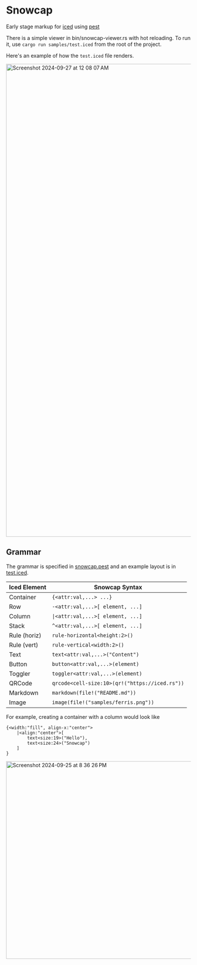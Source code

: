 # Snowcap

Early stage markup for [iced](https://iced.rs) using [pest](https://pest.rs)

There is a simple viewer in bin/snowcap-viewer.rs with hot reloading.
To run it, use `cargo run samples/test.iced` from the root of the project.

Here's an example of how the `test.iced` file renders.

<img width="1285" alt="Screenshot 2024-09-27 at 12 08 07 AM" src="https://github.com/user-attachments/assets/b751943f-e08a-4634-8223-49cf222f2772">

## Grammar

The grammar is specified in [snowcap.pest](src/snowcap.pest) and  an example layout is in [test.iced](samples/test.iced).


|Iced Element   | Snowcap Syntax |
|---------------|---------------------|
| Container     | `{<attr:val,...> ...}`|
| Row		| `-<attr:val,...>[ element, ...]`
| Column	| `\|<attr:val,...>[ element, ...]`
| Stack   | `^<attr:val,...>[ element, ...]`
| Rule (horiz)  | `rule-horizontal<height:2>()`
| Rule (vert)   | `rule-vertical<width:2>()`
| Text          | `text<attr:val,...>("Content")`
| Button        | `button<attr:val,...>(element)`
| Toggler       | `toggler<attr:val,...>(element)`
| QRCode	| `qrcode<cell-size:10>(qr!("https://iced.rs"))`
| Markdown      | `markdown(file!("README.md"))`
| Image         | `image(file!("samples/ferris.png"))`

For example, creating a container with a column would look like

```
{<width:"fill", align-x:"center">
	|<align:"center">[
		text<size:19>("Hello"),
		text<size:24>("Snowcap")
	]
}
```

<img width="537" alt="Screenshot 2024-09-25 at 8 36 26 PM" src="https://github.com/user-attachments/assets/db014468-8e9a-46c7-b7ee-d8e418077ce6">


